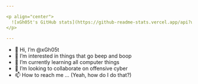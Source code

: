 ```yaml
---

<p align="center">
  ![xGh05t's GitHub stats](https://github-readme-stats.vercel.app/api?username=xGh05t&show_icons=true&theme=dracula)
</p>
  
---
```


- 👋 Hi, I’m @xGh05t
- 👀 I’m interested in things that go beep and boop
- 🌱 I’m currently learning all computer things
- 💞️ I’m looking to collaborate on offensive cyber
- 📫 How to reach me ... (Yeah, how do I do that?)
